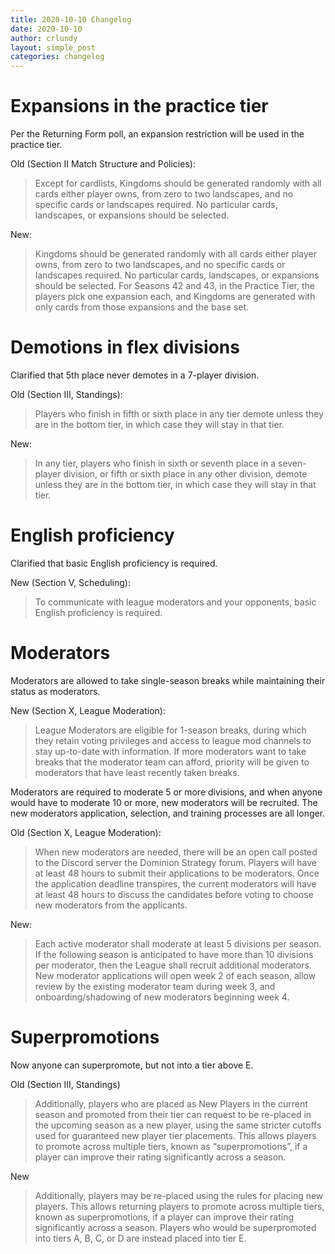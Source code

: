 ```yaml
---
title: 2020-10-10 Changelog
date: 2020-10-10
author: crlundy
layout: simple_post
categories: changelog
---
```

# Expansions in the practice tier

Per the Returning Form poll, an expansion restriction will be used in the practice tier.

Old (Section II Match Structure and Policies):
> Except for cardlists, Kingdoms should be generated randomly with all cards either player owns, from zero to two landscapes, and no specific cards or landscapes required. No particular cards, landscapes, or expansions should be selected.

New:
> Kingdoms should be generated randomly with all cards either player owns, from zero to two landscapes, and no specific cards or landscapes required. No particular cards, landscapes, or expansions should be selected. For Seasons 42 and 43, in the Practice Tier, the players pick one expansion each, and Kingdoms are generated with only cards from those expansions and the base set.

# Demotions in flex divisions

Clarified that 5th place never demotes in a 7-player division.

Old (Section III, Standings):
> Players who finish in fifth or sixth place in any tier demote unless they are in the bottom tier, in which case they will stay in that tier.

New:
> In any tier, players who finish in sixth or seventh place in a seven-player division, or fifth or sixth place in any other division, demote unless they are in the bottom tier, in which case they will stay in that tier.

# English proficiency

Clarified that basic English proficiency is required.

New (Section V, Scheduling):
> To communicate with league moderators and your opponents, basic English proficiency is required.

# Moderators

Moderators are allowed to take single-season breaks while maintaining their status as moderators.

New (Section X, League Moderation):
> League Moderators are eligible for 1-season breaks, during which they retain voting privileges and access to league mod channels to stay up-to-date with information. If more moderators want to take breaks that the moderator team can afford, priority will be given to moderators that have least recently taken breaks.

Moderators are required to moderate 5 or more divisions, and when anyone would have to moderate 10 or more, new moderators will be recruited. The new moderators application, selection, and training processes are all longer.

Old (Section X, League Moderation):
> When new moderators are needed, there will be an open call posted to the Discord server the Dominion Strategy forum. Players will have at least 48 hours to submit their applications to be moderators. Once the application deadline transpires, the current moderators will have at least 48 hours to discuss the candidates before voting to choose new moderators from the applicants.

New:
> Each active moderator shall moderate at least 5 divisions per season. If the following season is anticipated to have more than 10 divisions per moderator, then the League shall recruit additional moderators. New moderator applications will open week 2 of each season, allow review by the existing moderator team during week 3, and onboarding/shadowing of new moderators beginning week 4.

# Superpromotions

Now anyone can superpromote, but not into a tier above E.

Old (Section III, Standings)
> Additionally, players who are placed as New Players in the current season and promoted from their tier can request to be re-placed in the upcoming season as a new player, using the same stricter cutoffs used for guaranteed new player tier placements. This allows players to promote across multiple tiers, known as “superpromotions”, if a player can improve their rating significantly across a season.

New
> Additionally, players may be re-placed using the rules for placing new players. This allows returning players to promote across multiple tiers, known as superpromotions, if a player can improve their rating significantly across a season. Players who would be superpromoted into tiers A, B, C, or D are instead placed into tier E.